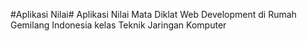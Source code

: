 #Aplikasi Nilai#
Aplikasi Nilai Mata Diklat Web Development di Rumah Gemilang Indonesia kelas Teknik Jaringan Komputer